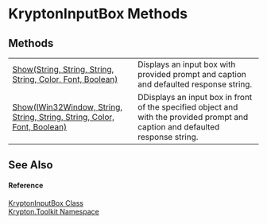 # KryptonInputBox Methods




## Methods
<table>
<tr>
<td><a href="f83ef442-c87d-7f9a-7122-8f426780ca57.md">Show(String, String, String, String, Color, Font, Boolean)</a></td>
<td>Displays an input box with provided prompt and caption and defaulted response string.</td></tr>
<tr>
<td><a href="45cc5043-f60f-6900-dab0-33d9b5d1ad92.md">Show(IWin32Window, String, String, String, String, Color, Font, Boolean)</a></td>
<td>DDisplays an input box in front of the specified object and with the provided prompt and caption and defaulted response string.</td></tr>
</table>

## See Also


#### Reference
<a href="72143432-1d8f-a9f3-7c13-f409c70b04a9.md">KryptonInputBox Class</a>  
<a href="79d2eac2-21f4-54ff-7552-b20c33c30600.md">Krypton.Toolkit Namespace</a>  
